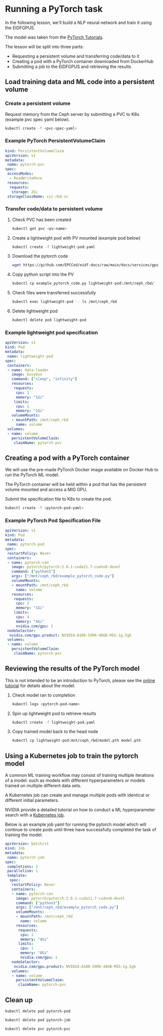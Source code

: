 # Running a PyTorch task

In the following lesson, we'll build a NLP neural network and train it using the EIDFGPUS.

The model was taken from the [PyTorch Tutorials](https://pytorch.org/tutorials/beginner/basics/quickstart_tutorial.html).

The lesson will be split into three parts:

- Requesting a persistent volume and transferring code/data to it
- Creating a pod with a PyTorch container downloaded from DockerHub
- Submitting a job to the EIDFGPUS and retrieving the results

## Load training data and ML code into a persistent volume

### Create a persistent volume

Request memory from the Ceph server by submitting a PVC to K8s (example pvc spec yaml below).

``` bash
kubectl create -f <pvc-spec-yaml>
```

### Example PyTorch PersistentVolumeClaim

``` yaml
kind: PersistentVolumeClaim
apiVersion: v1
metadata:
 name: pytorch-pvc
spec:
 accessModes:
  - ReadWriteOnce
 resources:
  requests:
   storage: 2Gi
 storageClassName: csi-rbd-sc
```

### Transfer code/data to persistent volume

1. Check PVC has been created

    ``` bash
    kubectl get pvc <pv-name>
    ```

1. Create a lightweight pod with PV mounted (example pod below)

    ``` bash
    kubectl create -f lightweight-pod.yaml
    ```

1. Download the pytorch code

    ``` bash
    wget https://github.com/EPCCed/eidf-docs/raw/main/docs/services/gpuservice/training/resources/example_pytorch_code.py
    ```

1. Copy python script into the PV

    ``` bash
    kubectl cp example_pytorch_code.py lightweight-pod:/mnt/ceph_rbd/
    ```

1. Check files were transferred successfully

    ``` bash
    kubectl exec lightweight-pod -- ls /mnt/ceph_rbd
    ```

1. Delete lightweight pod

    ``` bash
    kubectl delete pod lightweight-pod
    ```

### Example lightweight pod specification

``` yaml
apiVersion: v1
kind: Pod
metadata:
 name: lightweight-pod
spec:
 containers:
 - name: data-loader
   image: busybox
   command: ["sleep", "infinity"]
   resources:
    requests:
     cpu: 1
     memory: "1Gi"
    limits:
     cpu: 1
     memory: "1Gi"
   volumeMounts:
   - mountPath: /mnt/ceph_rbd
     name: volume
 volumes:
 - name: volume
   persistentVolumeClaim:
    claimName: pytorch-pvc
```

## Creating a pod with a PyTorch container

We will use the pre-made PyTorch Docker image available on Docker Hub to run the PyTorch ML model.

The PyTorch container will be held within a pod that has the persistent volume mounted and access a MIG GPU.

Submit the specification file to K8s to create the pod.

``` bash
kubectl create -f <pytorch-pod-yaml>
```

### Example PyTorch Pod Specification File

``` yaml
apiVersion: v1
kind: Pod
metadata:
 name: pytorch-pod
spec:
 restartPolicy: Never
 containers:
 - name: pytorch-con
   image: pytorch/pytorch:2.0.1-cuda11.7-cudnn8-devel
   command: ["python3"]
   args: ["/mnt/ceph_rbd/example_pytorch_code.py"]
   volumeMounts:
   - mountPath: /mnt/ceph_rbd
     name: volume
   resources:
    requests:
     cpu: 2
     memory: "1Gi"
    limits:
     cpu: 4
     memory: "4Gi"
     nvidia.com/gpu: 1
 nodeSelector:
  nvidia.com/gpu.product: NVIDIA-A100-SXM4-40GB-MIG-1g.5gb
 volumes:
 - name: volume
   persistentVolumeClaim:
    claimName: pytorch-pvc
```

## Reviewing the results of the PyTorch model

This is not intended to be an introduction to PyTorch, please see the [online tutorial](https://pytorch.org/tutorials/intermediate/torchvision_tutorial.html) for details about the model.

1. Check model ran to completion

    ``` bash
    kubectl logs <pytorch-pod-name>
    ```

1. Spin up lightweight pod to retrieve results

    ``` bash
    kubectl create -f lightweight-pod.yaml
    ```

1. Copy trained model back to the head node

    ``` bash
    kubectl cp lightweight-pod:mnt/ceph_rbd/model.pth model.pth
    ```

## Using a Kubernetes job to train the pytorch model

A common ML training workflow may consist of training multiple iterations of a model: such as models with different hyperparameters or models trained on multiple different data sets.

A Kubernetes job can create and manage multiple pods with identical or different initial parameters.

NVIDIA provide a detailed tutorial on how to conduct a ML hyperparameter search with a [Kubernetes job](https://developer.nvidia.com/blog/kubernetes-ai-hyperparameter-search-experiments/).

Below is an example job yaml for running the pytorch model which will continue to create pods until three have successfully completed the task of training the model.

``` yaml
apiVersion: batch/v1
kind: Job
metadata:
 name: pytorch-job
spec:
 completions: 3
 parallelism: 1
 template:
  spec:
   restartPolicy: Never
   containers:
   - name: pytorch-con
     image: pytorch/pytorch:2.0.1-cuda11.7-cudnn8-devel
     command: ["python3"]
     args: ["/mnt/ceph_rbd/example_pytorch_code.py"]
     volumeMounts:
     - mountPath: /mnt/ceph_rbd
       name: volume
     resources:
      requests:
       cpu: 1
       memory: "4Gi"
      limits:
       cpu: 1
       memory: "8Gi"
       nvidia.com/gpu: 1
   nodeSelector:
    nvidia.com/gpu.product: NVIDIA-A100-SXM4-40GB-MIG-1g.5gb
   volumes:
   - name: volume
     persistentVolumeClaim:
      claimName: pytorch-pvc
```

## Clean up

``` bash
kubectl delete pod pytorch-pod

kubectl delete pod pytorch-job

kubectl delete pvc pytorch-pvc
```

